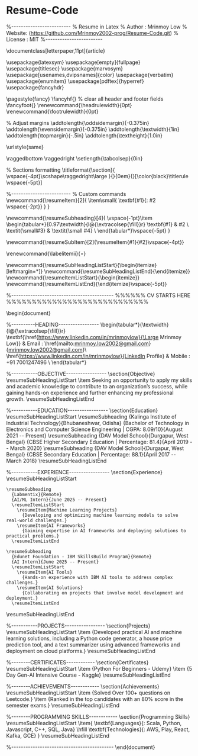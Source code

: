 # Resume-Code

%-------------------------
% Resume in Latex
% Author : Mrinmoy Low
% Website: (https://github.com/Mrinmoy2002-prog/Resume-Code.git)
% License : MIT
%------------------------

\documentclass[letterpaper,11pt]{article}

\usepackage{latexsym}
\usepackage[empty]{fullpage}
\usepackage{titlesec}
\usepackage{marvosym}
\usepackage[usenames,dvipsnames]{color}
\usepackage{verbatim}
\usepackage{enumitem}
\usepackage[pdftex]{hyperref}
\usepackage{fancyhdr}

\pagestyle{fancy}
\fancyhf{} % clear all header and footer fields
\fancyfoot{}
\renewcommand{\headrulewidth}{0pt}
\renewcommand{\footrulewidth}{0pt}

% Adjust margins
\addtolength{\oddsidemargin}{-0.375in}
\addtolength{\evensidemargin}{-0.375in}
\addtolength{\textwidth}{1in}
\addtolength{\topmargin}{-.5in}
\addtolength{\textheight}{1.0in}

\urlstyle{same}

\raggedbottom
\raggedright
\setlength{\tabcolsep}{0in}

% Sections formatting
\titleformat{\section}{
  \vspace{-4pt}\scshape\raggedright\large
}{}{0em}{}[\color{black}\titlerule \vspace{-5pt}]

%-------------------------
% Custom commands
\newcommand{\resumeItem}[2]{
  \item\small{
    \textbf{#1}{: #2 \vspace{-2pt}}
  }
}

\newcommand{\resumeSubheading}[4]{
  \vspace{-1pt}\item
    \begin{tabular*}{0.97\textwidth}{l@{\extracolsep{\fill}}r}
      \textbf{#1} & #2 \\
      \textit{\small#3} & \textit{\small #4} \\
    \end{tabular*}\vspace{-5pt}
}

\newcommand{\resumeSubItem}[2]{\resumeItem{#1}{#2}\vspace{-4pt}}

\renewcommand{\labelitemii}{$\circ$}

\newcommand{\resumeSubHeadingListStart}{\begin{itemize}[leftmargin=*]}
\newcommand{\resumeSubHeadingListEnd}{\end{itemize}}
\newcommand{\resumeItemListStart}{\begin{itemize}}
\newcommand{\resumeItemListEnd}{\end{itemize}\vspace{-5pt}}

%-------------------------------------------
%%%%%%  CV STARTS HERE  %%%%%%%%%%%%%%%%%%%%%%%%%%%%

\begin{document}

%----------HEADING-----------------
\begin{tabular*}{\textwidth}{l@{\extracolsep{\fill}}r}
  \textbf{\href{https://www.linkedin.com/in/mrinmoylow}{\Large Mrinmoy Low}} & Email : \href{mailto:mrinmoy.low2002@gmail.com}{mrinmoy.low2002@gmail.com}\\
  \href{https://www.linkedin.com/in/mrinmoylow}{LinkedIn Profile} & Mobile : +91 7001247496 \\
\end{tabular*}

%-----------OBJECTIVE-----------------
\section{Objective}
\resumeSubHeadingListStart
\item Seeking an opportunity to apply my skills and academic knowledge to contribute to an organization’s success, while gaining hands-on experience and further enhancing my professional growth.
\resumeSubHeadingListEnd

%-----------EDUCATION-----------------
\section{Education}
  \resumeSubHeadingListStart
    \resumeSubheading
      {Kalinga Institute of Industrial Technology}{Bhubaneshwar, Odisha}
      {Bachelor of Technology in Electronics and Computer Science Engineering | CGPA: 8.09/10}{August 2021 -- Present}
    \resumeSubheading
      {DAV Model School}{Durgapur, West Bengal}
      {CBSE Higher Secondary Education | Percentage: 81.4}{April 2019 -- March 2020}
    \resumeSubheading
      {DAV Model School}{Durgapur, West Bengal}
      {CBSE Secondary Education | Percentage: 88.1}{April 2017 -- March 2018}
  \resumeSubHeadingListEnd

%-----------EXPERIENCE-----------------
\section{Experience}
  \resumeSubHeadingListStart

    \resumeSubheading
      {Labmentix}{Remote}
      {AI/ML Intern}{June 2025 -- Present}
      \resumeItemListStart
        \resumeItem{Machine Learning Projects}
          {Developing and optimizing machine learning models to solve real-world challenges.}
        \resumeItem{AI Frameworks}
          {Gaining expertise in AI frameworks and deploying solutions to practical problems.}
      \resumeItemListEnd

    \resumeSubheading
      {Edunet Foundation - IBM SkillsBuild Program}{Remote}
      {AI Intern}{June 2025 -- Present}
      \resumeItemListStart
        \resumeItem{AI Tools}
          {Hands-on experience with IBM AI tools to address complex challenges.}
        \resumeItem{AI Solutions}
          {Collaborating on projects that involve model development and deployment.}
      \resumeItemListEnd

  \resumeSubHeadingListEnd

%-----------PROJECTS-----------------
\section{Projects}
  \resumeSubHeadingListStart
    \item {Developed practical AI and machine learning solutions, including a Python code generator, a house price prediction tool, and a text summarizer using advanced frameworks and deployment on cloud platforms.}
  \resumeSubHeadingListEnd

%--------CERTIFICATES------------
\section{Certificates}
\resumeSubHeadingListStart
  \item {Python For Beginners - Udemy}
  \item {5 Day Gen-AI Intensive Course - Kaggle}
\resumeSubHeadingListEnd

%--------ACHIEVEMENTS------------
\section{Achievements}
\resumeSubHeadingListStart
  \item {Solved Over 100+ questions on Leetcode.}
  \item {Ranked in the top candidates with an 80\% score in the semester exams.}
\resumeSubHeadingListEnd

%--------PROGRAMMING SKILLS------------
\section{Programming Skills}
 \resumeSubHeadingListStart
   \item{
     \textbf{Languages}{: Scala, Python, Javascript, C++, SQL, Java}
     \hfill
     \textbf{Technologies}{: AWS, Play, React, Kafka, GCE}
   }
 \resumeSubHeadingListEnd

%-------------------------------------------
\end{document}
